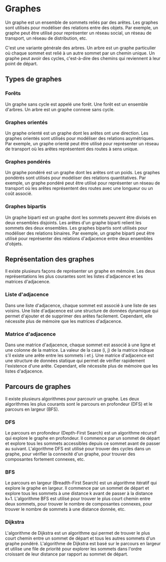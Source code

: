 # Graphes

Un graphe est un ensemble de sommets reliés par des arêtes. Les graphes sont utilisés pour modéliser des relations entre des objets. Par exemple, un graphe peut être utilisé pour représenter un réseau social, un réseau de transport, un réseau de distribution, etc.

C'est une variante générale des arbres. Un arbre est un graphe particulier où chaque sommet est relié à un autre sommet par un chemin unique. Un graphe peut avoir des cycles, c'est-à-dire des chemins qui reviennent à leur point de départ.

## Types de graphes

### Forêts

Un graphe sans cycle est appelé une forêt. Une forêt est un ensemble d'arbres. Un arbre est un graphe connexe sans cycle.

### Graphes orientés

Un graphe orienté est un graphe dont les arêtes ont une direction. Les graphes orientés sont utilisés pour modéliser des relations asymétriques. Par exemple, un graphe orienté peut être utilisé pour représenter un réseau de transport où les arêtes représentent des routes à sens unique.

### Graphes pondérés

Un graphe pondéré est un graphe dont les arêtes ont un poids. Les graphes pondérés sont utilisés pour modéliser des relations quantitatives. Par exemple, un graphe pondéré peut être utilisé pour représenter un réseau de transport où les arêtes représentent des routes avec une longueur ou un coût associé.

### Graphes bipartis

Un graphe biparti est un graphe dont les sommets peuvent être divisés en deux ensembles disjoints. Les arêtes d'un graphe biparti relient les sommets des deux ensembles. Les graphes bipartis sont utilisés pour modéliser des relations binaires. Par exemple, un graphe biparti peut être utilisé pour représenter des relations d'adjacence entre deux ensembles d'objets.

## Représentation des graphes

Il existe plusieurs façons de représenter un graphe en mémoire. Les deux représentations les plus courantes sont les listes d'adjacence et les matrices d'adjacence.

### Liste d'adjacence

Dans une liste d'adjacence, chaque sommet est associé à une liste de ses voisins. Une liste d'adjacence est une structure de données dynamique qui permet d'ajouter et de supprimer des arêtes facilement. Cependant, elle nécessite plus de mémoire que les matrices d'adjacence.

### Matrice d'adjacence

Dans une matrice d'adjacence, chaque sommet est associé à une ligne et une colonne de la matrice. La valeur de la case (i, j) de la matrice indique s'il existe une arête entre les sommets i et j. Une matrice d'adjacence est une structure de données statique qui permet de vérifier rapidement l'existence d'une arête. Cependant, elle nécessite plus de mémoire que les listes d'adjacence.

## Parcours de graphes

Il existe plusieurs algorithmes pour parcourir un graphe. Les deux algorithmes les plus courants sont le parcours en profondeur (DFS) et le parcours en largeur (BFS).

### DFS

Le parcours en profondeur (Depth-First Search) est un algorithme récursif qui explore le graphe en profondeur. Il commence par un sommet de départ et explore tous les sommets accessibles depuis ce sommet avant de passer au suivant. L'algorithme DFS est utilisé pour trouver des cycles dans un graphe, pour vérifier la connexité d'un graphe, pour trouver des composantes fortement connexes, etc.

### BFS

Le parcours en largeur (Breadth-First Search) est un algorithme itératif qui explore le graphe en largeur. Il commence par un sommet de départ et explore tous les sommets à une distance k avant de passer à la distance k+1. L'algorithme BFS est utilisé pour trouver le plus court chemin entre deux sommets, pour trouver le nombre de composantes connexes, pour trouver le nombre de sommets à une distance donnée, etc.

### Dijkstra

L'algorithme de Dijkstra est un algorithme qui permet de trouver le plus court chemin entre un sommet de départ et tous les autres sommets d'un graphe pondéré. L'algorithme de Dijkstra est basé sur le parcours en largeur et utilise une file de priorité pour explorer les sommets dans l'ordre croissant de leur distance par rapport au sommet de départ.